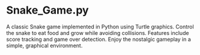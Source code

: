 # Snake_Game.py
A classic Snake game implemented in Python using Turtle graphics. Control the snake to eat food and grow while avoiding collisions. Features include score tracking and game over detection. Enjoy the nostalgic gameplay in a simple, graphical environment.

